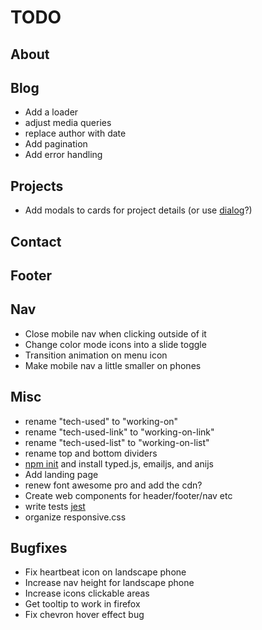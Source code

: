# TODO

## About

## Blog

- Add a loader
- adjust media queries
- replace author with date
- Add pagination
- Add error handling

## Projects

- Add modals to cards for project details (or use [dialog](https://developer.mozilla.org/en-US/docs/Web/HTML/Element/dialog)?)

## Contact

## Footer

## Nav

- Close mobile nav when clicking outside of it
- Change color mode icons into a slide toggle
- Transition animation on menu icon
- Make mobile nav a little smaller on phones

## Misc

- rename "tech-used" to "working-on"
- rename "tech-used-link" to "working-on-link"
- rename "tech-used-list" to "working-on-list"
- rename top and bottom dividers
- [npm init](https://nodesource.com/blog/an-absolute-beginners-guide-to-using-npm/) and install typed.js, emailjs, and anijs
- Add landing page
- renew font awesome pro and add the cdn?
- Create web components for header/footer/nav etc
- write tests [jest](https://jestjs.io/)
- organize responsive.css

## Bugfixes

- Fix heartbeat icon on landscape phone
- Increase nav height for landscape phone
- Increase icons clickable areas
- Get tooltip to work in firefox
- Fix chevron hover effect bug
